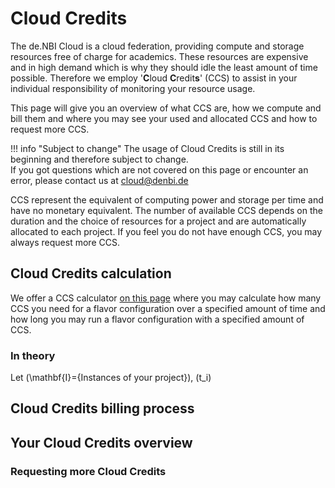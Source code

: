 # Cloud Credits
The de.NBI Cloud is a cloud federation, providing compute and storage resources free of charge for academics. These resources
are expensive and in high demand which is why they should idle the least amount of time possible. Therefore we employ
'**C**loud **C**redit**s**' (CCS) to assist in your individual responsibility of monitoring your resource usage.  

This page will give you an overview of what CCS are, how we compute and bill them and where you may see your used and 
allocated CCS and how to request more CCS.  

!!! info "Subject to change"
    The usage of Cloud Credits is still in its beginning and therefore subject to change.  
    If you got questions which are not covered on this page or encounter an error, please contact us at cloud@denbi.de

CCS represent the equivalent of computing power and storage per time and have no monetary equivalent. The number of available 
CCS depends on the duration and the choice of resources for a project and are automatically allocated to each project. If
you feel you do not have enough CCS, you may always request more CCS.

## Cloud Credits calculation
We offer a CCS calculator [on this page](https://cloud.denbi.de/creditscalculator/) where you may calculate how many CCS
you need for a flavor configuration over a specified amount of time and how long you may run a flavor configuration 
with a specified amount of CCS.

### In theory
Let \(\mathbf{I}=\{Instances of your project\}\), \(t_i\)


## Cloud Credits billing process

## Your Cloud Credits overview

### Requesting more Cloud Credits
